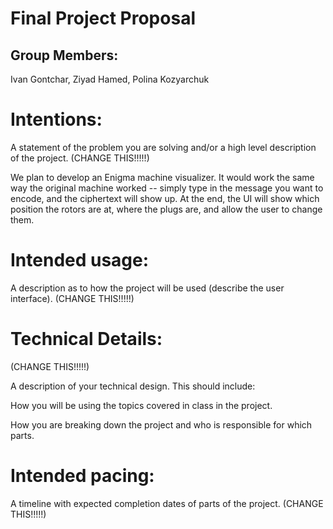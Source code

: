 # Final Project Proposal

## Group Members:

Ivan Gontchar, Ziyad Hamed, Polina Kozyarchuk
       
# Intentions:

A statement of the problem you are solving and/or a high level description of the project. (CHANGE THIS!!!!!)

We plan to develop an Enigma machine visualizer. It would work the same way the original machine worked -- simply type in the message you want to encode, and the ciphertext will show up. At the end, the UI will show which position the rotors are at, where the plugs are, and allow the user to change them.
    
# Intended usage:

A description as to how the project will be used (describe the user interface). (CHANGE THIS!!!!!)
  
# Technical Details:

(CHANGE THIS!!!!!)

A description of your technical design. This should include: 
   
How you will be using the topics covered in class in the project.
     
How you are breaking down the project and who is responsible for which parts.


  
    
# Intended pacing:

A timeline with expected completion dates of parts of the project. (CHANGE THIS!!!!!)
